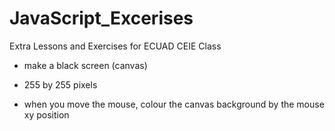 JavaScript_Excerises
====================

Extra Lessons and Exercises for ECUAD CEIE Class



- make a black screen (canvas) 

- 255 by 255 pixels

- when you move the mouse, colour the canvas background by the mouse xy position